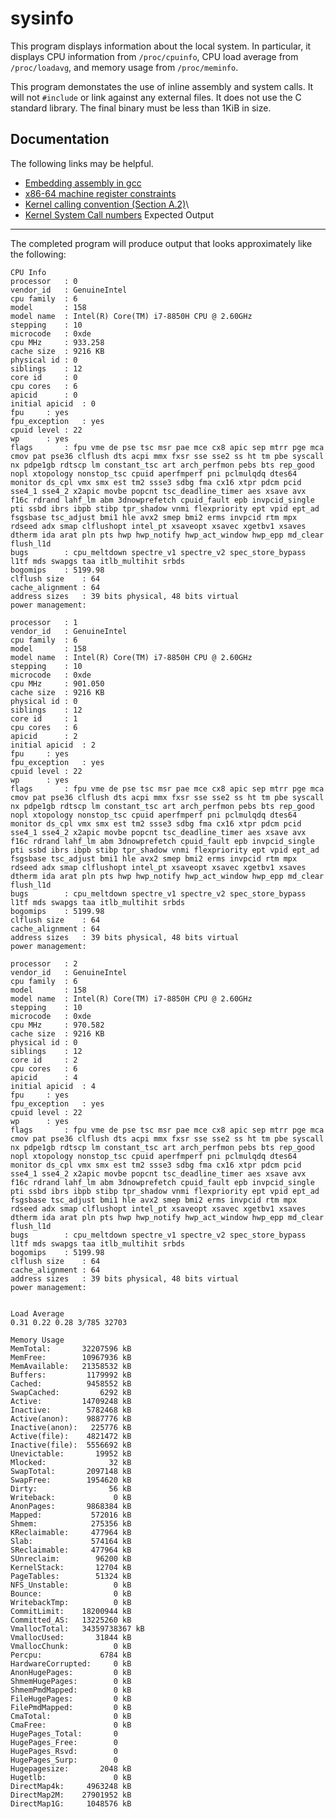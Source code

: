 sysinfo
=======

This program displays information about the local system. In particular, it displays CPU information from `/proc/cpuinfo`, CPU load average from `/proc/loadavg`, and memory usage from `/proc/meminfo`.

This program demonstates the use of inline assembly and system calls. It will not `#include` or link against any external files. It does not use the C standard library. The final binary must be less than 1KiB in size.

Documentation
-------------

The following links may be helpful.

- [Embedding assembly in gcc](https://gcc.gnu.org/onlinedocs/gcc/Extended-Asm.html#Extended-Asm)
- [x86-64 machine register constraints](https://gcc.gnu.org/onlinedocs/gcc/Machine-Constraints.html#Machine-Constraints)
- [Kernel calling convention (Section A.2)](https://refspecs.linuxfoundation.org/elf/x86_64-abi-0.99.pdf)\
- [Kernel System Call numbers](https://github.com/torvalds/linux/blob/master/arch/x86/entry/syscalls/syscall_64.tbl)
Expected Output
---------------

The completed program will produce output that looks approximately like the following:

```
CPU Info
processor	: 0
vendor_id	: GenuineIntel
cpu family	: 6
model		: 158
model name	: Intel(R) Core(TM) i7-8850H CPU @ 2.60GHz
stepping	: 10
microcode	: 0xde
cpu MHz		: 933.258
cache size	: 9216 KB
physical id	: 0
siblings	: 12
core id		: 0
cpu cores	: 6
apicid		: 0
initial apicid	: 0
fpu		: yes
fpu_exception	: yes
cpuid level	: 22
wp		: yes
flags		: fpu vme de pse tsc msr pae mce cx8 apic sep mtrr pge mca cmov pat pse36 clflush dts acpi mmx fxsr sse sse2 ss ht tm pbe syscall nx pdpe1gb rdtscp lm constant_tsc art arch_perfmon pebs bts rep_good nopl xtopology nonstop_tsc cpuid aperfmperf pni pclmulqdq dtes64 monitor ds_cpl vmx smx est tm2 ssse3 sdbg fma cx16 xtpr pdcm pcid sse4_1 sse4_2 x2apic movbe popcnt tsc_deadline_timer aes xsave avx f16c rdrand lahf_lm abm 3dnowprefetch cpuid_fault epb invpcid_single pti ssbd ibrs ibpb stibp tpr_shadow vnmi flexpriority ept vpid ept_ad fsgsbase tsc_adjust bmi1 hle avx2 smep bmi2 erms invpcid rtm mpx rdseed adx smap clflushopt intel_pt xsaveopt xsavec xgetbv1 xsaves dtherm ida arat pln pts hwp hwp_notify hwp_act_window hwp_epp md_clear flush_l1d
bugs		: cpu_meltdown spectre_v1 spectre_v2 spec_store_bypass l1tf mds swapgs taa itlb_multihit srbds
bogomips	: 5199.98
clflush size	: 64
cache_alignment	: 64
address sizes	: 39 bits physical, 48 bits virtual
power management:

processor	: 1
vendor_id	: GenuineIntel
cpu family	: 6
model		: 158
model name	: Intel(R) Core(TM) i7-8850H CPU @ 2.60GHz
stepping	: 10
microcode	: 0xde
cpu MHz		: 901.050
cache size	: 9216 KB
physical id	: 0
siblings	: 12
core id		: 1
cpu cores	: 6
apicid		: 2
initial apicid	: 2
fpu		: yes
fpu_exception	: yes
cpuid level	: 22
wp		: yes
flags		: fpu vme de pse tsc msr pae mce cx8 apic sep mtrr pge mca cmov pat pse36 clflush dts acpi mmx fxsr sse sse2 ss ht tm pbe syscall nx pdpe1gb rdtscp lm constant_tsc art arch_perfmon pebs bts rep_good nopl xtopology nonstop_tsc cpuid aperfmperf pni pclmulqdq dtes64 monitor ds_cpl vmx smx est tm2 ssse3 sdbg fma cx16 xtpr pdcm pcid sse4_1 sse4_2 x2apic movbe popcnt tsc_deadline_timer aes xsave avx f16c rdrand lahf_lm abm 3dnowprefetch cpuid_fault epb invpcid_single pti ssbd ibrs ibpb stibp tpr_shadow vnmi flexpriority ept vpid ept_ad fsgsbase tsc_adjust bmi1 hle avx2 smep bmi2 erms invpcid rtm mpx rdseed adx smap clflushopt intel_pt xsaveopt xsavec xgetbv1 xsaves dtherm ida arat pln pts hwp hwp_notify hwp_act_window hwp_epp md_clear flush_l1d
bugs		: cpu_meltdown spectre_v1 spectre_v2 spec_store_bypass l1tf mds swapgs taa itlb_multihit srbds
bogomips	: 5199.98
clflush size	: 64
cache_alignment	: 64
address sizes	: 39 bits physical, 48 bits virtual
power management:

processor	: 2
vendor_id	: GenuineIntel
cpu family	: 6
model		: 158
model name	: Intel(R) Core(TM) i7-8850H CPU @ 2.60GHz
stepping	: 10
microcode	: 0xde
cpu MHz		: 970.582
cache size	: 9216 KB
physical id	: 0
siblings	: 12
core id		: 2
cpu cores	: 6
apicid		: 4
initial apicid	: 4
fpu		: yes
fpu_exception	: yes
cpuid level	: 22
wp		: yes
flags		: fpu vme de pse tsc msr pae mce cx8 apic sep mtrr pge mca cmov pat pse36 clflush dts acpi mmx fxsr sse sse2 ss ht tm pbe syscall nx pdpe1gb rdtscp lm constant_tsc art arch_perfmon pebs bts rep_good nopl xtopology nonstop_tsc cpuid aperfmperf pni pclmulqdq dtes64 monitor ds_cpl vmx smx est tm2 ssse3 sdbg fma cx16 xtpr pdcm pcid sse4_1 sse4_2 x2apic movbe popcnt tsc_deadline_timer aes xsave avx f16c rdrand lahf_lm abm 3dnowprefetch cpuid_fault epb invpcid_single pti ssbd ibrs ibpb stibp tpr_shadow vnmi flexpriority ept vpid ept_ad fsgsbase tsc_adjust bmi1 hle avx2 smep bmi2 erms invpcid rtm mpx rdseed adx smap clflushopt intel_pt xsaveopt xsavec xgetbv1 xsaves dtherm ida arat pln pts hwp hwp_notify hwp_act_window hwp_epp md_clear flush_l1d
bugs		: cpu_meltdown spectre_v1 spectre_v2 spec_store_bypass l1tf mds swapgs taa itlb_multihit srbds
bogomips	: 5199.98
clflush size	: 64
cache_alignment	: 64
address sizes	: 39 bits physical, 48 bits virtual
power management:


Load Average
0.31 0.22 0.28 3/785 32703

Memory Usage
MemTotal:       32207596 kB
MemFree:        10967936 kB
MemAvailable:   21358532 kB
Buffers:         1179992 kB
Cached:          9458552 kB
SwapCached:         6292 kB
Active:         14709248 kB
Inactive:        5782468 kB
Active(anon):    9887776 kB
Inactive(anon):   225776 kB
Active(file):    4821472 kB
Inactive(file):  5556692 kB
Unevictable:       19952 kB
Mlocked:              32 kB
SwapTotal:       2097148 kB
SwapFree:        1954620 kB
Dirty:                56 kB
Writeback:             0 kB
AnonPages:       9868384 kB
Mapped:           572016 kB
Shmem:            275356 kB
KReclaimable:     477964 kB
Slab:             574164 kB
SReclaimable:     477964 kB
SUnreclaim:        96200 kB
KernelStack:       12704 kB
PageTables:        51324 kB
NFS_Unstable:          0 kB
Bounce:                0 kB
WritebackTmp:          0 kB
CommitLimit:    18200944 kB
Committed_AS:   13225260 kB
VmallocTotal:   34359738367 kB
VmallocUsed:       31844 kB
VmallocChunk:          0 kB
Percpu:             6784 kB
HardwareCorrupted:     0 kB
AnonHugePages:         0 kB
ShmemHugePages:        0 kB
ShmemPmdMapped:        0 kB
FileHugePages:         0 kB
FilePmdMapped:         0 kB
CmaTotal:              0 kB
CmaFree:               0 kB
HugePages_Total:       0
HugePages_Free:        0
HugePages_Rsvd:        0
HugePages_Surp:        0
Hugepagesize:       2048 kB
Hugetlb:               0 kB
DirectMap4k:     4963248 kB
DirectMap2M:    27901952 kB
DirectMap1G:     1048576 kB
```
